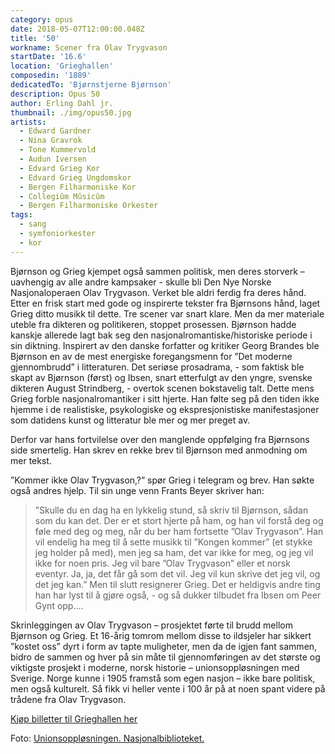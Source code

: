 ```yaml
---
category: opus
date: 2018-05-07T12:00:00.048Z
title: '50'
workname: Scener fra Olav Trygvason
startDate: '16.6'
location: 'Grieghallen'
composedin: '1889'
dedicatedTo: 'Bjørnstjerne Bjørnson'
description: Opus 50
author: Erling Dahl jr.
thumbnail: ./img/opus50.jpg
artists:
  - Edward Gardner
  - Nina Gravrok
  - Tone Kummervold
  - Audun Iversen
  - Edvard Grieg Kor
  - Edvard Grieg Ungdomskor
  - Bergen Filharmoniske Kor
  - Collegiûm Mûsicûm
  - Bergen Filharmoniske Orkester
tags:
  - sang
  - symfoniorkester
  - kor
---
```

Bjørnson og Grieg kjempet også sammen politisk, men deres storverk – uavhengig av alle andre kampsaker -  skulle bli Den Nye Norske Nasjonaloperaen Olav Trygvason. Verket ble aldri ferdig fra deres hånd. Etter en frisk start med gode og inspirerte tekster fra Bjørnsons hånd, laget Grieg ditto musikk til dette. Tre scener var snart klare. Men da mer materiale uteble fra dikteren og politikeren, stoppet prosessen. Bjørnson hadde kanskje allerede lagt bak seg den nasjonalromantiske/historiske periode i sin diktning. Inspirert av den danske forfatter og kritiker Georg Brandes ble Bjørnson en av de mest energiske foregangsmenn for ”Det moderne gjennombrudd” i litteraturen. Det seriøse prosadrama, - som faktisk ble skapt av Bjørnson (først) og Ibsen, snart etterfulgt av den yngre, svenske dikteren August Strindberg, - overtok scenen bokstavelig talt. Dette mens Grieg forble nasjonalromantiker i sitt hjerte. Han følte seg på den tiden ikke hjemme i de realistiske, psykologiske og ekspresjonistiske manifestasjoner som datidens kunst og litteratur ble mer og mer preget av.

Derfor var hans fortvilelse over den manglende oppfølging fra Bjørnsons side smertelig. Han skrev en rekke brev til Bjørnson med anmodning om mer tekst.

”Kommer ikke Olav Trygvason,?” spør Grieg i telegram og brev. Han søkte også andres hjelp. Til sin unge venn Frants Beyer skriver han:

> ”Skulle du en dag ha en lykkelig stund, så skriv til Bjørnson, sådan som du kan det. Der er et stort hjerte på ham, og han vil forstå deg og føle med deg og meg, når du ber ham fortsette ”Olav Trygvason”. Han vil endelig ha meg til å sette musikk til ”Kongen kommer” (et stykke jeg holder på med), men jeg sa ham, det var ikke for meg, og jeg vil ikke for noen pris. Jeg vil bare ”Olav Trygvason” eller et norsk eventyr. Ja, ja, det får gå som det vil. Jeg vil kun skrive det jeg vil, og det jeg kan.”
Men til slutt resignerer Grieg. Det er heldigvis andre ting han har lyst til å gjøre også, - og så dukker tilbudet fra Ibsen om Peer Gynt opp….

Skrinleggingen av Olav Trygvason – prosjektet førte til brudd mellom Bjørnson og Grieg. Et 16-årig tomrom mellom disse to ildsjeler har sikkert ”kostet oss” dyrt i form av tapte muligheter, men da de igjen fant sammen, bidro de sammen og hver på sin måte til gjennomføringen av det største og viktigste prosjekt i moderne, norsk historie – unionsoppløsningen med Sverige. Norge kunne i 1905 framstå som egen nasjon – ikke bare politisk, men også kulturelt. Så fikk vi heller vente i 100 år på at noen spant videre på trådene fra Olav Trygvason.

<div class="button postButton"><a href="http://harmonien.no/konserter-og-billetter/2018/06/grieg-minutt-for-minutt/" target="_blank">Kjøp billetter til Grieghallen her</a></div>

Foto: <a href="http://urn.nb.no/URN:NBN:no-nb_digifoto_20160225_00010_bldsa_PK14905" target="_blank">Unionsoppløsningen. Nasjonalbiblioteket.</a>
